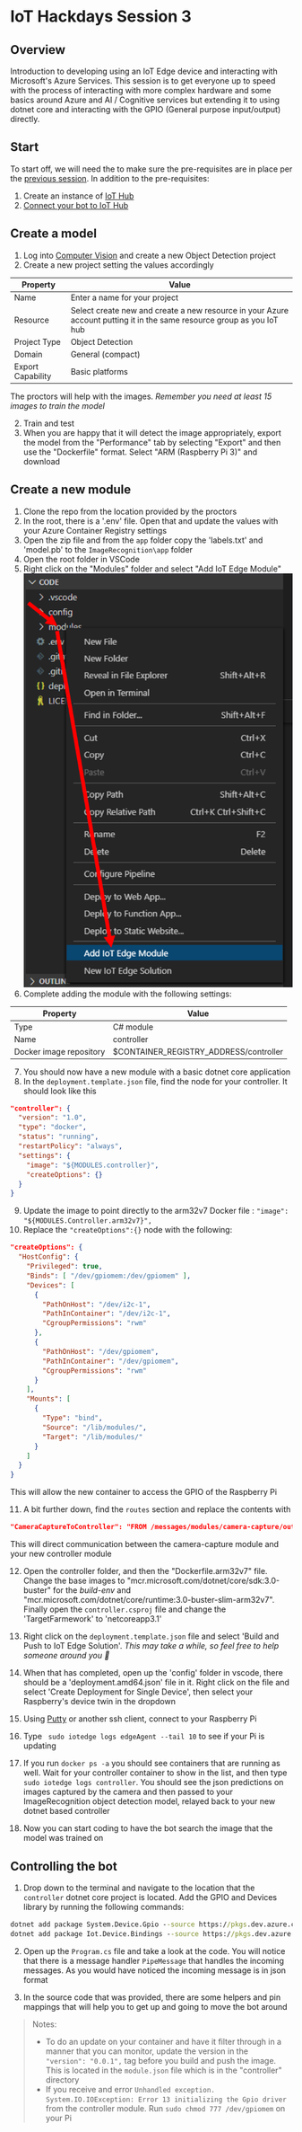 # IoT Hackdays Session 3

## Overview
Introduction to developing using an IoT Edge device and interacting with Microsoft's Azure Services. 
This session is to get everyone up to speed with the process of interacting with more complex hardware and some basics around Azure and AI / Cognitive services but extending it to using dotnet core and interacting with the GPIO (General purpose input/output) directly.

## Start
To start off, we will need the to make sure the pre-requisites are in place per the [previous session](../Session2/README.md#requirements).
In addition to the pre-requisites:
  1. Create an instance of [IoT Hub](../Session2/README.md#create-a-iot-hub-instance)
  2. [Connect your bot to IoT Hub](../Session2/README.md#test-iot-runtime-on-raspberry-pi)


## Create a model
1. Log into [Computer Vision](https://www.customvision.ai/) and create a new Object Detection project
2. Create a new project setting the values accordingly

|Property	| Value|
|----|----|
|Name |	Enter a name for your project
|Resource|	Select create new and create a new resource in your Azure account putting it in the same resource group as you IoT hub |
|Project Type	| Object Detection |
|Domain |	General (compact) |
|Export Capability | Basic platforms |

The proctors will help with the images. _Remember you need at least 15 images to train the model_

2. Train and test
3. When you are happy that it will detect the image appropriately, export the model from the "Performance" tab by selecting "Export" and then use the "Dockerfile" format. Select "ARM (Raspberry Pi 3)" and download

## Create a new module
1. Clone the repo from the location provided by the proctors
2. In the root, there is a '.env' file. Open that and update the values with your Azure Container Registry settings
3. Open the zip file and from the `app` folder copy the 'labels.txt' and 'model.pb' to the `ImageRecognition\app` folder
4. Open the root folder in VSCode
5. Right click on the "Modules" folder and select "Add IoT Edge Module"
![](./.images/new_module.png)
6. Complete adding the module with the following settings:

|Property | Value |
|---|---|
|Type|C# module|
|Name | controller |
|Docker image repository | $CONTAINER_REGISTRY_ADDRESS/controller |

7. You should now have a new module with a basic dotnet core application
8. In the `deployment.template.json` file, find the node for your controller. It should look like this
```json
"controller": {
  "version": "1.0",
  "type": "docker",
  "status": "running",
  "restartPolicy": "always",
  "settings": {
    "image": "${MODULES.controller}",
    "createOptions": {}
  }
}
```
9. Update the image to point directly to the arm32v7 Docker file : ` "image": "${MODULES.Controller.arm32v7}", `
10. Replace the `"createOptions":{}` node with the following:
```json
"createOptions": {
  "HostConfig": {
    "Privileged": true,
    "Binds": [ "/dev/gpiomem:/dev/gpiomem" ],
    "Devices": [
      {
        "PathOnHost": "/dev/i2c-1",
        "PathInContainer": "/dev/i2c-1",
        "CgroupPermissions": "rwm"
      },
      {
        "PathOnHost": "/dev/gpiomem",
        "PathInContainer": "/dev/gpiomem",
        "CgroupPermissions": "rwm"
      }
    ],
    "Mounts": [
      {
        "Type": "bind",
        "Source": "/lib/modules/",
        "Target": "/lib/modules/"
      }
    ]
  }
} 
```
This will allow the new container to access the GPIO of the Raspberry Pi

11. A bit further down, find the `routes` section and replace the contents with 
```json
"CameraCaptureToController": "FROM /messages/modules/camera-capture/outputs/output1 INTO BrokeredEndpoint(\"/modules/controller/inputs/input1\")"
```
This will direct communication between the camera-capture module and your new controller module

12. Open the controller folder, and then the "Dockerfile.arm32v7" file. Change the base images to "mcr.microsoft.com/dotnet/core/sdk:3.0-buster" for the _build-env_ and "mcr.microsoft.com/dotnet/core/runtime:3.0-buster-slim-arm32v7". Finally open the `controller.csproj` file and change the 'TargetFarmework' to 'netcoreapp3.1' 
 
12. Right click on the `deployment.template.json` file and select 'Build and Push to IoT Edge Solution'. _This may take a while, so feel free to help someone around you 🙂_
13. When that has completed, open up the 'config' folder in vscode, there should be a 'deployment.amd64.json' file in it. Right click on the file and select 'Create Deployment for Single Device', then select your Raspberry's device twin in the dropdown
13. Using [Putty](https://putty.org/) or another ssh client, connect to your Raspberry Pi
14. Type ` sudo iotedge logs edgeAgent --tail 10` to see if your Pi is updating
15. If you run `docker ps -a` you should see containers that are running as well. Wait for your controller container to show in the list, and then type `sudo iotedge logs controller`. You should see the json predictions on images captured by the camera and then passed to your ImageRecognition object detection model, relayed back to your new dotnet based controller
16. Now you can start coding to have the bot search the image that the model was trained on

## Controlling the bot
1. Drop down to the terminal and navigate to the location that the `controller` dotnet core project is located. Add the GPIO and Devices library by running the following commands:
```cmd
dotnet add package System.Device.Gpio --source https://pkgs.dev.azure.com/dnceng/public/_packaging/dotnet5/nuget/v3/index.json
dotnet add package Iot.Device.Bindings --source https://pkgs.dev.azure.com/dnceng/public/_packaging/dotnet5/nuget/v3/index.json
```
2. Open up the `Program.cs` file and take a look at the code. You will notice that there is a message handler `PipeMessage` that handles the incoming messages. As you would have noticed the incoming message is in json format

3. In the source code that was provided, there are some helpers and pin mappings that will help you to get up and going to move the bot around




> Notes: <br/>
> * To do an update on your container and have it filter through in a manner that you can monitor, update the version in the ` "version": "0.0.1",` tag before you build and push the image. This is located in the `module.json` file which is in the "controller" directory
> * If you receive and error `Unhandled exception. System.IO.IOException: Error 13 initializing the Gpio driver` from the controller module. Run `sudo chmod 777 /dev/gpiomem` on your Pi


